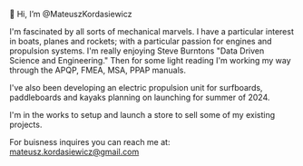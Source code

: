 👋 Hi, I’m @MateuszKordasiewicz

  I'm fascinated by all sorts of mechanical marvels. 
I have a particular interest in boats, planes and rockets; with a particular passion for engines and propulsion systems.
I'm really enjoying Steve Burntons "Data Driven Science and Engineering."
Then for some light reading I'm working my way through the APQP, FMEA, MSA, PPAP manuals. 

I've also been developing an electric propulsion unit for surfboards, paddleboards and kayaks planning on launching for summer of 2024. 

I'm in the works to setup and launch a store to sell some of my existing projects.


  For buisness inquires you can reach me at: mateusz.kordasiewicz@gmail.com

